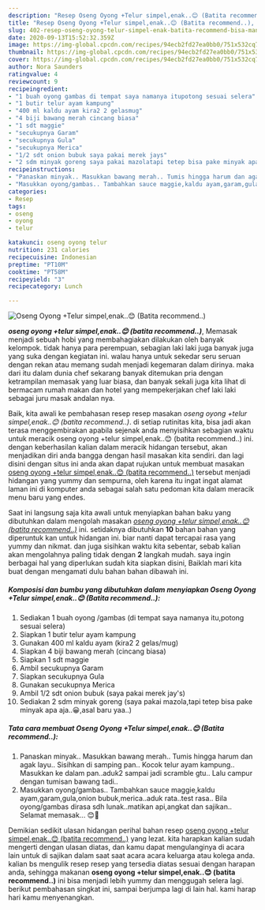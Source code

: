 ```yaml
---
description: "Resep Oseng Oyong +Telur simpel,enak..😊 (Batita recommend..), Bisa Manjain Lidah"
title: "Resep Oseng Oyong +Telur simpel,enak..😊 (Batita recommend..), Bisa Manjain Lidah"
slug: 402-resep-oseng-oyong-telur-simpel-enak-batita-recommend-bisa-manjain-lidah
date: 2020-09-13T15:52:32.359Z
image: https://img-global.cpcdn.com/recipes/94ecb2fd27ea0bb0/751x532cq70/oseng-oyong-telur-simpelenak😊-batita-recommend-foto-resep-utama.jpg
thumbnail: https://img-global.cpcdn.com/recipes/94ecb2fd27ea0bb0/751x532cq70/oseng-oyong-telur-simpelenak😊-batita-recommend-foto-resep-utama.jpg
cover: https://img-global.cpcdn.com/recipes/94ecb2fd27ea0bb0/751x532cq70/oseng-oyong-telur-simpelenak😊-batita-recommend-foto-resep-utama.jpg
author: Nora Saunders
ratingvalue: 4
reviewcount: 9
recipeingredient:
- "1 buah oyong gambas di tempat saya namanya itupotong sesuai selera"
- "1 butir telur ayam kampung"
- "400 ml kaldu ayam kira2 2 gelasmug"
- "4 biji bawang merah cincang biasa"
- "1 sdt maggie"
- "secukupnya Garam"
- "secukupnya Gula"
- "secukupnya Merica"
- "1/2 sdt onion bubuk saya pakai merek jays"
- "2 sdm minyak goreng saya pakai mazolatapi tetep bisa pake minyak apa ajaasal baru yaa"
recipeinstructions:
- "Panaskan minyak.. Masukkan bawang merah.. Tumis hingga harum dan agak layu.. Sisihkan di samping pan.. Kocok telur ayam kampung.. Masukkan ke dalam pan..aduk2 sampai jadi scramble gtu.. Lalu campur dengan tumisan bawang tadi.."
- "Masukkan oyong/gambas.. Tambahkan sauce maggie,kaldu ayam,garam,gula,onion bubuk,merica..aduk rata..test rasa.. Bila oyong/gambas dirasa sdh lunak..matikan api,angkat dan sajikan.. Selamat memasak... 😊🍲"
categories:
- Resep
tags:
- oseng
- oyong
- telur

katakunci: oseng oyong telur 
nutrition: 231 calories
recipecuisine: Indonesian
preptime: "PT10M"
cooktime: "PT58M"
recipeyield: "3"
recipecategory: Lunch

---
```



![Oseng Oyong +Telur simpel,enak..😊 (Batita recommend..)](https://img-global.cpcdn.com/recipes/94ecb2fd27ea0bb0/751x532cq70/oseng-oyong-telur-simpelenak😊-batita-recommend-foto-resep-utama.jpg)

<b><i>oseng oyong +telur simpel,enak..😊 (batita recommend..)</i></b>, Memasak menjadi sebuah hobi yang membahagiakan dilakukan oleh banyak kelompok. tidak hanya para perempuan, sebagian laki laki juga banyak juga yang suka dengan kegiatan ini. walau hanya untuk sekedar seru seruan dengan rekan atau memang sudah menjadi kegemaran dalam dirinya. maka dari itu dalam dunia chef sekarang banyak ditemukan pria dengan ketrampilan memasak yang luar biasa, dan banyak sekali juga kita lihat di bermacam rumah makan dan hotel yang mempekerjakan chef laki laki sebagai juru masak andalan nya.



Baik, kita awali ke pembahasan resep resep masakan <i>oseng oyong +telur simpel,enak..😊 (batita recommend..)</i>. di setiap rutinitas kita, bisa jadi akan terasa menggembirakan apabila sejenak anda menyisihkan sebagian waktu untuk meracik oseng oyong +telur simpel,enak..😊 (batita recommend..) ini. dengan keberhasilan kalian dalam meracik hidangan tersebut, akan menjadikan diri anda bangga dengan hasil masakan kita sendiri. dan lagi disini dengan situs ini anda akan dapat rujukan untuk membuat masakan <u>oseng oyong +telur simpel,enak..😊 (batita recommend..)</u> tersebut menjadi hidangan yang yummy dan sempurna, oleh karena itu ingat ingat alamat laman ini di komputer anda sebagai salah satu pedoman kita dalam meracik menu baru yang endes.


Saat ini langsung saja kita awali untuk menyiapkan bahan baku yang dibutuhkan dalam mengolah masakan <u><i>oseng oyong +telur simpel,enak..😊 (batita recommend..)</i></u> ini. setidaknya dibutuhkan <b>10</b> bahan bahan yang diperuntuk kan untuk hidangan ini. biar nanti dapat tercapai rasa yang yummy dan nikmat. dan juga sisihkan waktu kita sebentar, sebab kalian akan mengolahnya paling tidak dengan <b>2</b> langkah mudah. saya ingin berbagai hal yang diperlukan sudah kita siapkan disini, Baiklah mari kita buat dengan mengamati dulu bahan bahan dibawah ini.

<!--inarticleads1-->

##### Komposisi dan bumbu yang dibutuhkan dalam menyiapkan Oseng Oyong +Telur simpel,enak..😊 (Batita recommend..):

1. Sediakan 1 buah oyong /gambas (di tempat saya namanya itu,potong sesuai selera)
1. Siapkan 1 butir telur ayam kampung
1. Gunakan 400 ml kaldu ayam (kira2 2 gelas/mug)
1. Siapkan 4 biji bawang merah (cincang biasa)
1. Siapkan 1 sdt maggie
1. Ambil secukupnya Garam
1. Siapkan secukupnya Gula
1. Gunakan secukupnya Merica
1. Ambil 1/2 sdt onion bubuk (saya pakai merek jay&#39;s)
1. Sediakan 2 sdm minyak goreng (saya pakai mazola,tapi tetep bisa pake minyak apa aja..😀,asal baru yaa..)




<!--inarticleads2-->

##### Tata cara membuat Oseng Oyong +Telur simpel,enak..😊 (Batita recommend..):

1. Panaskan minyak.. Masukkan bawang merah.. Tumis hingga harum dan agak layu.. Sisihkan di samping pan.. Kocok telur ayam kampung.. Masukkan ke dalam pan..aduk2 sampai jadi scramble gtu.. Lalu campur dengan tumisan bawang tadi..
1. Masukkan oyong/gambas.. Tambahkan sauce maggie,kaldu ayam,garam,gula,onion bubuk,merica..aduk rata..test rasa.. Bila oyong/gambas dirasa sdh lunak..matikan api,angkat dan sajikan.. Selamat memasak... 😊🍲




Demikian sedikit ulasan hidangan perihal bahan resep <u>oseng oyong +telur simpel,enak..😊 (batita recommend..)</u> yang lezat. kita harapkan kalian sudah mengerti dengan ulasan diatas, dan kamu dapat mengulanginya di acara lain untuk di sajikan dalam saat saat acara acara keluarga atau kolega anda. kalian bs mengulik resep resep yang tersedia diatas sesuai dengan harapan anda, sehingga makanan <b>oseng oyong +telur simpel,enak..😊 (batita recommend..)</b> ini bisa menjadi lebih yummy dan menggugah selera lagi. berikut pembahasan singkat ini, sampai berjumpa lagi di lain hal. kami harap hari kamu menyenangkan.
